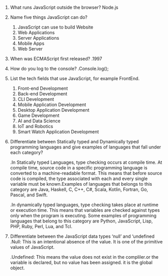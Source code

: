 1. What runs JavaScript outside the browser?
   Node.js
2. Name five things JavaScript can do?

   1. JavaScript can use to build Website
   2. Web Applications
   3. Server Applications
   4. Mobile Apps
   5. Web Server

3. When was ECMAScript first released?
   .1997

4. How do you log to the console?
   .Console.log();

5. List the tech fields that use JavaScript, for example FrontEnd.

   1. Front-end Development
   2. Back-end Development
   3. CLI Development
   4. Mobile Application Development
   5. Desktop Application Development
   6. Game Development
   7. AI and Data Science
   8. IoT and Robotics
   9. Smart Watch Application Development

6. Differentiate between Statically typed and Dynamically typed programming languages and give examples of languages that fall under each category?

   .In Statically typed Languages, type checking occurs at compile time. At compile time, source code in a specific programming language is converted to a machine-readable format. This means that before source code is compiled, the type associated with each and every single variable must be known.Examples of languages that belongs to this category are Java, Haskell, C, C++, C#, Scala, Kotlin, Fortran, Go, Pascal, and Swift.

   .In dynamically typed languages, type checking takes place at runtime or execution time. This means that variables are checked against types only when the program is executing. Some examples of programming languages that belong to this category are Python, JavaScript, Lisp, PHP, Ruby, Perl, Lua, and Tcl.

7. Differentiate between the JavaScript data types ‘null’ and ‘undefined&nbsp;
   .Null: This is an intentional absence of the value. It is one of the primitive values of JavaScript.

   .Undefined: This means the value does not exist in the compliler.or the variable is declared, but no value has been assigned. it is the global object.
